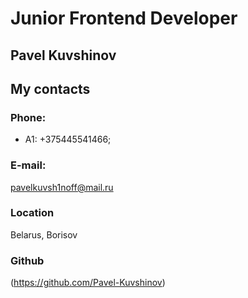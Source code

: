 # Junior Frontend Developer

## Pavel Kuvshinov

## My contacts

### Phone:

- A1: +375445541466;

### E-mail:

pavelkuvsh1noff@mail.ru

### Location

Belarus, Borisov

### Github
(https://github.com/Pavel-Kuvshinov)